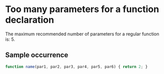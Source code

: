 # Too many parameters for a function declaration

The maximum recommended number of parameters for a regular function is: 5.

## Sample occurrence

```javascript
function name(par1, par2, par3, par4, par5, par6) { return 2; }
```
